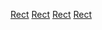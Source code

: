 [Rect](Category:Protoflux{{#translation:}} "wikilink")
[Rect](Category:Protoflux:Math{{#translation:}} "wikilink")
[Rect](Category:Protoflux:UI{{#translation:}} "wikilink")
[Rect](Category:NodeMenu{{#translation:}} "wikilink")